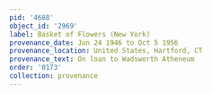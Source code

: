 ```yaml
---
pid: '4688'
object_id: '2969'
label: Basket of Flowers (New York)
provenance_date: Jun 24 1946 to Oct 5 1956
provenance_location: United States, Hartford, CT
provenance_text: On loan to Wadsworth Atheneum
order: '0173'
collection: provenance
---
```

